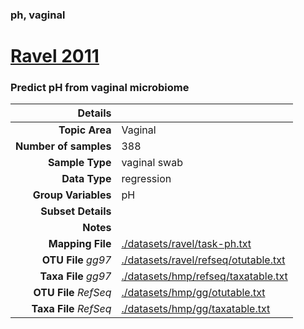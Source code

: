 ### ph, vaginal
# [Ravel 2011]( ../docs/ravel.html )
### Predict pH from vaginal microbiome

| Details                   |                                                           |
| ------------------------: |-----------------------------------------------------------|
| **Topic Area**                | Vaginal                                                |
| **Number of samples**         | 388                                         |
| **Sample Type**               | vaginal swab                                         |
| **Data Type**                 | regression                                           |
| **Group Variables**           | pH                                          |
| **Subset Details**            |                                   |
| **Notes**                     |                                          |
| **Mapping File**              | [./datasets/ravel/task-ph.txt]( ../datasets/ravel/./datasets/ravel/task-ph.txt)        |
| **OTU File** *gg97*           | [./datasets/ravel/refseq/otutable.txt]( ../datasets/ravel/./datasets/ravel/refseq/otutable.txt)          |
| **Taxa File** *gg97*          | [./datasets/hmp/refseq/taxatable.txt]( ../datasets/ravel/./datasets/hmp/refseq/taxatable.txt)        |
| **OTU File** *RefSeq*         | [./datasets/hmp/gg/otutable.txt]( ../datasets/ravel/./datasets/hmp/gg/otutable.txt)  |
| **Taxa File** *RefSeq*        | [./datasets/hmp/gg/taxatable.txt]( ../datasets/ravel/./datasets/hmp/gg/taxatable.txt)|